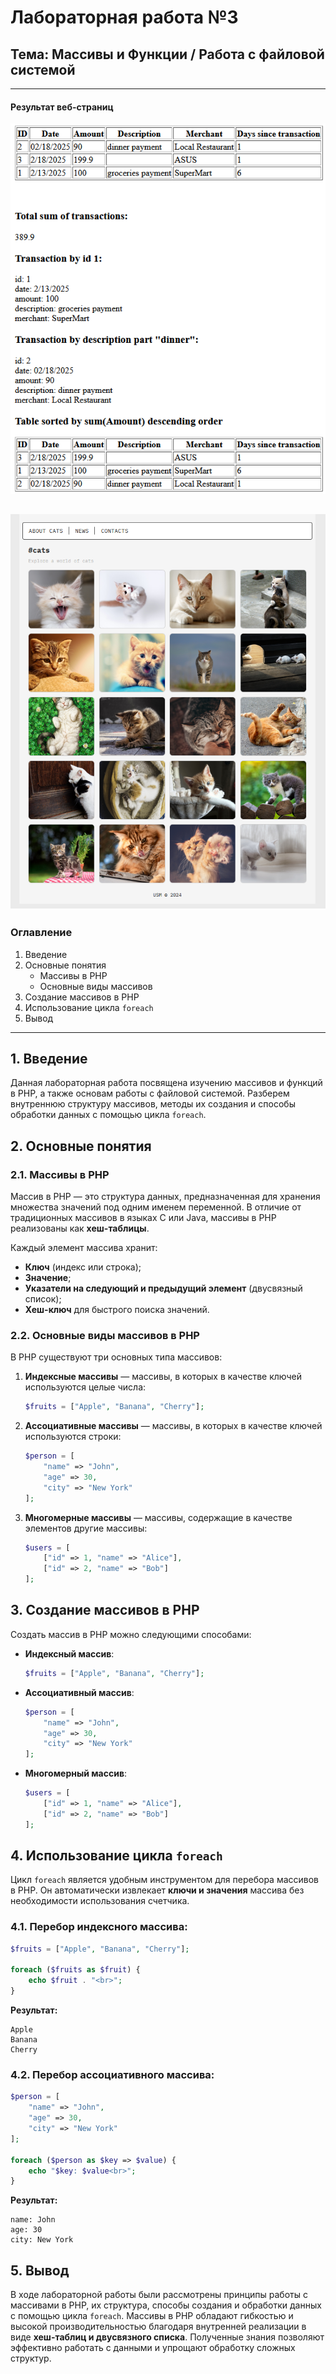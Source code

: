 # Лабораторная работа №3
## Тема: Массивы и Функции / Работа с файловой системой
---
#### Результат веб-страниц
![alt text](./img/{DBF9FC17-5FFC-41D9-AB65-DECB7A49E26B}.png)

![alt text](./img/{6818488E-304A-4A71-8A3E-0A7E7D4FAF88}.png)
---
### **Оглавление**
1. Введение
2. Основные понятия
   - Массивы в PHP
   - Основные виды массивов
3. Создание массивов в PHP
4. Использование цикла `foreach`
5. Вывод

---

## 1. Введение
Данная лабораторная работа посвящена изучению массивов и функций в PHP, а также основам работы с файловой системой. Разберем внутреннюю структуру массивов, методы их создания и способы обработки данных с помощью цикла `foreach`.

## 2. Основные понятия

### 2.1. Массивы в PHP
Массив в PHP — это структура данных, предназначенная для хранения множества значений под одним именем переменной. В отличие от традиционных массивов в языках C или Java, массивы в PHP реализованы как **хеш-таблицы**.

Каждый элемент массива хранит:
- **Ключ** (индекс или строка);
- **Значение**;
- **Указатели на следующий и предыдущий элемент** (двусвязный список);
- **Хеш-ключ** для быстрого поиска значений.

### 2.2. Основные виды массивов в PHP
В PHP существуют три основных типа массивов:

1. **Индексные массивы** — массивы, в которых в качестве ключей используются целые числа:
   ```php
   $fruits = ["Apple", "Banana", "Cherry"];
   ```
2. **Ассоциативные массивы** — массивы, в которых в качестве ключей используются строки:
   ```php
   $person = [
       "name" => "John",
       "age" => 30,
       "city" => "New York"
   ];
   ```
3. **Многомерные массивы** — массивы, содержащие в качестве элементов другие массивы:
   ```php
   $users = [
       ["id" => 1, "name" => "Alice"],
       ["id" => 2, "name" => "Bob"]
   ];
   ```

## 3. Создание массивов в PHP
Создать массив в PHP можно следующими способами:

- **Индексный массив**:
   ```php
   $fruits = ["Apple", "Banana", "Cherry"];
   ```
- **Ассоциативный массив**:
   ```php
   $person = [
       "name" => "John",
       "age" => 30,
       "city" => "New York"
   ];
   ```
- **Многомерный массив**:
   ```php
   $users = [
       ["id" => 1, "name" => "Alice"],
       ["id" => 2, "name" => "Bob"]
   ];
   ```

## 4. Использование цикла `foreach`
Цикл `foreach` является удобным инструментом для перебора массивов в PHP. Он автоматически извлекает **ключи и значения** массива без необходимости использования счетчика.

### 4.1. Перебор индексного массива:
```php
$fruits = ["Apple", "Banana", "Cherry"];

foreach ($fruits as $fruit) {
    echo $fruit . "<br>";
}
```
**Результат:**
```plaintext
Apple
Banana
Cherry
```

### 4.2. Перебор ассоциативного массива:
```php
$person = [
    "name" => "John",
    "age" => 30,
    "city" => "New York"
];

foreach ($person as $key => $value) {
    echo "$key: $value<br>";
}
```
**Результат:**
```plaintext
name: John
age: 30
city: New York
```

## 5. Вывод
В ходе лабораторной работы были рассмотрены принципы работы с массивами в PHP, их структура, способы создания и обработки данных с помощью цикла `foreach`. Массивы в PHP обладают гибкостью и высокой производительностью благодаря внутренней реализации в виде **хеш-таблиц и двусвязного списка**. Полученные знания позволяют эффективно работать с данными и упрощают обработку сложных структур.

